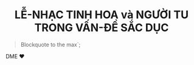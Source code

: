 # <center>LỄ-NHẠC TINH HOA và NGƯỜI TU TRONG VẤN-ĐỀ SẮC DỤC</center>

> Blockquote to the max`;

DME :heart:
